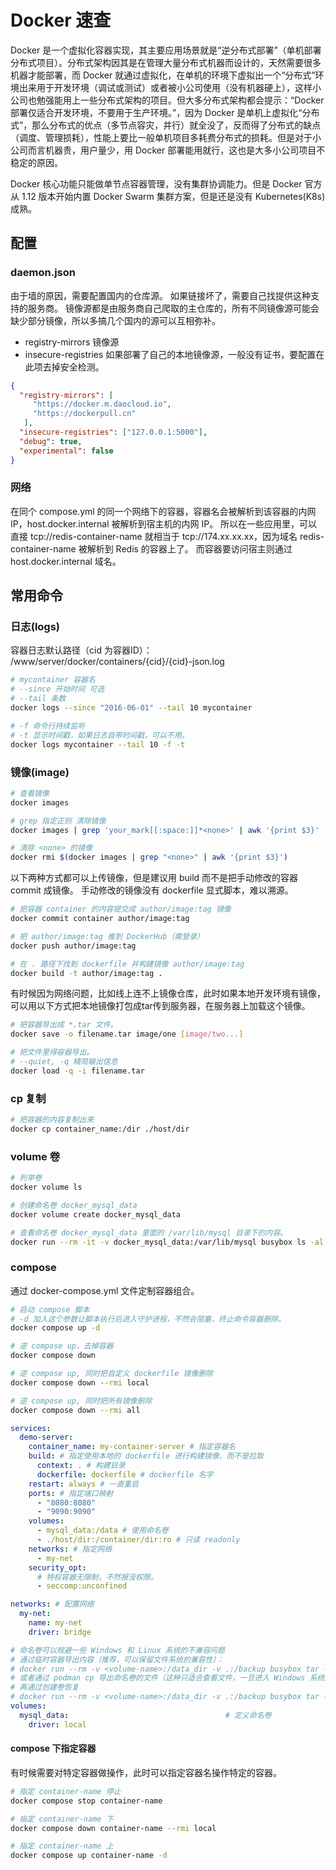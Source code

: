 # Docker 速查

Docker 是一个虚拟化容器实现，其主要应用场景就是“逆分布式部署”（单机部署分布式项目）。分布式架构因其是在管理大量分布式机器而设计的，天然需要很多机器才能部署，而 Docker 就通过虚拟化，在单机的环境下虚拟出一个“分布式”环境出来用于开发环境（调试或测试）或者被小公司使用（没有机器硬上），这样小公司也勉强能用上一些分布式架构的项目。但大多分布式架构都会提示：“Docker 部署仅适合开发环境，不要用于生产环境。”，因为 Docker 是单机上虚拟化“分布式”，那么分布式的优点（多节点容灾，并行）就全没了，反而得了分布式的缺点（调度、管理损耗），性能上要比一般单机项目多耗费分布式的损耗。但是对于小公司而言机器贵，用户量少，用 Docker 部署能用就行，这也是大多小公司项目不稳定的原因。

Docker 核心功能只能做单节点容器管理，没有集群协调能力。但是 Docker 官方从 1.12 版本开始内置 Docker Swarm 集群方案，但是还是没有 Kubernetes(K8s) 成熟。

## 配置

### daemon.json

由于墙的原因，需要配置国内的仓库源。
如果链接坏了，需要自己找提供这种支持的服务商。
镜像源都是由服务商自己爬取的主仓库的，所有不同镜像源可能会缺少部分镜像，所以多搞几个国内的源可以互相弥补。

- registry-mirrors 镜像源
- insecure-registries 如果部署了自己的本地镜像源，一般没有证书，要配置在此项去掉安全检测。

```json
{
  "registry-mirrors": [
     "https://docker.m.daocloud.io",
     "https://dockerpull.cn"
   ],
  "insecure-registries": ["127.0.0.1:5000"],
  "debug": true,
  "experimental": false
}
```

### 网络

在同个 compose.yml 的同一个网络下的容器，容器名会被解析到该容器的内网IP，host.docker.internal 被解析到宿主机的内网 IP。
所以在一些应用里，可以直接  tcp://redis-container-name  就相当于 tcp://174.xx.xx.xx，因为域名 redis-container-name 被解析到 Redis 的容器上了。
而容器要访问宿主则通过 host.docker.internal 域名。

## 常用命令

### 日志(logs)

容器日志默认路径（cid 为容器ID）：
/www/server/docker/containers/{cid}/{cid}-json.log

```bash
# mycontainer 容器名
# --since 开始时间 可选
# --tail 条数
docker logs --since "2016-06-01" --tail 10 mycontainer

# -f 命令行持续监听
# -t 显示时间戳，如果日志自带时间戳，可以不用。
docker logs mycontainer --tail 10 -f -t
```

### 镜像(image)

```bash
# 查看镜像
docker images

# grep 指定正则 清除镜像
docker images | grep 'your_mark[[:space:]]*<none>' | awk '{print $3}' | xargs -r docker rmi -f

# 清除 <none> 的镜像
docker rmi $(docker images | grep "<none>" | awk '{print $3}')
```

以下两种方式都可以上传镜像，但是建议用 build 而不是把手动修改的容器 commit 成镜像。
手动修改的镜像没有 dockerfile 显式脚本，难以溯源。

```bash
# 把容器 container 的内容提交成 author/image:tag 镜像
docker commit container author/image:tag

# 把 author/image:tag 推到 DockerHub（需登录）
docker push author/image:tag

# 在 . 路径下找到 dockerfile 并构建镜像 author/image:tag
docker build -t author/image:tag .
```

有时候因为网络问题，比如线上连不上镜像仓库，此时如果本地开发环境有镜像，可以用以下方式把本地镜像打包成tar传到服务器，在服务器上加载这个镜像。

```bash
# 把容器导出成 *.tar 文件。
docker save -o filename.tar image/one [image/two...]

# 把文件里得容器导出。
# --quiet, -q 精简输出信息
docker load -q -i filename.tar
```

### cp 复制

```bash
# 把容器的内容复制出来
docker cp container_name:/dir ./host/dir
```

### volume 卷

```bash
# 列举卷
docker volume ls

# 创建命名卷 docker_mysql_data
docker volume create docker_mysql_data
```

```bash
# 查看命名卷 docker_mysql_data 里面的 /var/lib/mysql 目录下的内容。
docker run --rm -it -v docker_mysql_data:/var/lib/mysql busybox ls -al /var/lib/mysql
```

### compose

通过 docker-compose.yml 文件定制容器组合。

```bash
# 启动 compose 脚本
# -d 加入这个参数让脚本执行后进入守护进程，不然会阻塞，终止命令容器删除。
docker compose up -d

# 逆 compose up，去掉容器
docker compose down 

# 逆 compose up, 同时把自定义 dockerfile 镜像删除
docker compose down --rmi local

# 逆 compose up, 同时把所有镜像删除
docker compose down --rmi all
```

```yml
services:
  demo-server:
    container_name: my-container-server # 指定容器名
    build: # 指定使用本地的 dockerfile 进行构建镜像，而不是拉取
      context: . # 构建目录
      dockerfile: dockerfile # dockerfile 名字
    restart: always # 一直重启
    ports: # 指定端口映射
      - "8080:8080" 
      - "9090:9090"
    volumes: 
      - mysql_data:/data # 使用命名卷
      - ./host/dir:/container/dir:ro # 只读 readonly
    networks: # 指定网络
      - my-net
    security_opt:
      # 特权容器无限制，不然报没权限。
      - seccomp:unconfined

networks: # 配置网络
  my-net:
    name: my-net
    driver: bridge

# 命名卷可以规避一些 Windows 和 Linux 系统的不兼容问题
# 通过临时容器导出内容（推荐，可以保留文件系统的兼容性）：
# docker run --rm -v <volume-name>:/data_dir -v .:/backup busybox tar -czvf /backup/<backup-filename>.tar.gz -C /data_dir .
# 或者通过 podman cp 导出命名卷的文件（这种只适合查看文件，一旦进入 Windows 系统就会出现兼容问题）。
# 再通过创建卷恢复
# docker run --rm -v <volume-name>:/data_dir -v .:/backup busybox tar -xzvf /backup/<backup-filename>.tar.gz -C /data_dir .
volumes:
  mysql_data:                                   # 定义命名卷
    driver: local
```

#### compose 下指定容器

有时候需要对特定容器做操作，此时可以指定容器名操作特定的容器。

```bash
# 指定 container-name 停止
docker compose stop container-name

# 指定 container-name 下
docker compose down container-name --rmi local

# 指定 container-name 上
docker compose up container-name -d
```